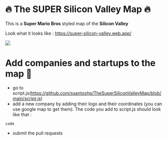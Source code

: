 # 🔥 The SUPER Silicon Valley Map 🔥

This is a **Super Mario Bros** styled map of the **Silicon Valley**

Look what it looks like : https://super-silicon-valley.web.app/

![](map.gif)

# Add companies and startups to the map 🚀

- go to script.js(https://github.com/ssantoshp/TheSuperSiliconValleyMap/blob/main/script.js)
- add a new company by adding their logo and their coordinates (you can use google map to get them). The code you add to script.js should look like that :
```
code
```
- submit the pull requests
